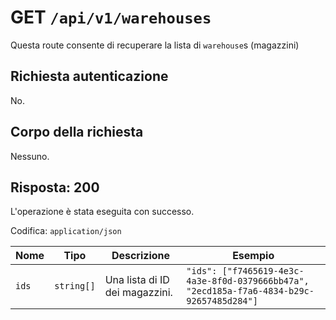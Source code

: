 # GET `/api/v1/warehouses`

Questa route consente di recuperare la lista di `warehouse`s (magazzini)

## Richiesta autenticazione

No.

## Corpo della richiesta

Nessuno.

## Risposta: 200

L'operazione è stata eseguita con successo.

Codifica: `application/json`

| Nome | Tipo | Descrizione | Esempio |
|------------ |---------- |-------------------------------------------- |----------- |
| `ids` | `string[]` | Una lista di ID dei magazzini. | `"ids": ["f7465619-4e3c-4a3e-8f0d-0379666bb47a", "2ecd185a-f7a6-4834-b29c-92657485d284"]` |
